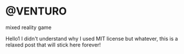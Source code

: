 # @VENTURO
mixed reality game 

Hello1 I didn't understand why I used MIT license but whatever, this is a relaxed post that will stick here forever!
